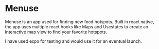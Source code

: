 # Menuse

Menuse is an app used for finding new food hotspots. Built in react native, the app uses multiple react hooks like Maps and Usestates to create an interactive map view to find your favorite hotspots.

I have used expo for testing and would use it for an eventual launch. 

